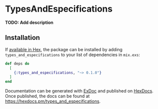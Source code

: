 # TypesAndEspecifications

**TODO: Add description**

## Installation

If [available in Hex](https://hex.pm/docs/publish), the package can be installed
by adding `types_and_especifications` to your list of dependencies in `mix.exs`:

```elixir
def deps do
  [
    {:types_and_especifications, "~> 0.1.0"}
  ]
end
```

Documentation can be generated with [ExDoc](https://github.com/elixir-lang/ex_doc)
and published on [HexDocs](https://hexdocs.pm). Once published, the docs can
be found at <https://hexdocs.pm/types_and_especifications>.

